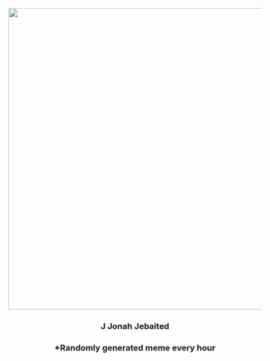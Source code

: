 <p align="center">
        <img src="https://i.redd.it/b1ec6em8q6t81.jpg" width="600" height="600">
        </p>
        <h3 align="center">J Jonah Jebaited</h3>
        <h3 align="center">*Randomly generated meme every hour</h3>
    